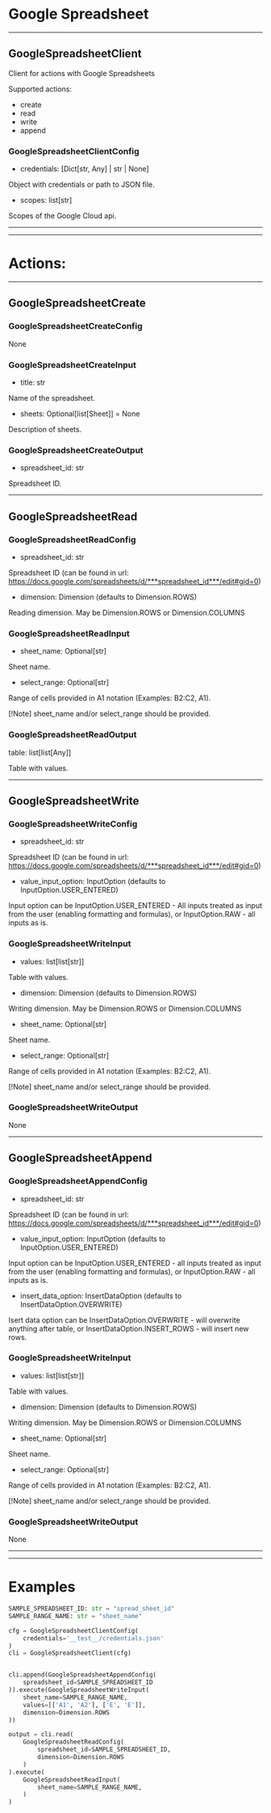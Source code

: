 # Google Spreadsheet

---

## GoogleSpreadsheetClient

Client for actions with Google Spreadsheets

Supported actions:

- create
- read
- write
- append

### GoogleSpreadsheetClientConfig

- credentials: [Dict[str, Any] | str | None]

Object with credentials or path to JSON file.

- scopes: list[str]

Scopes of the Google Cloud api.

---
---

# Actions:

---

## GoogleSpreadsheetCreate


### GoogleSpreadsheetCreateConfig

None

### GoogleSpreadsheetCreateInput

- title: str

Name of the spreadsheet.

- sheets: Optional[list[Sheet]] = None

Description of sheets.

### GoogleSpreadsheetCreateOutput

- spreadsheet_id: str

Spreadsheet ID.

---

## GoogleSpreadsheetRead


### GoogleSpreadsheetReadConfig

- spreadsheet_id: str

Spreadsheet ID (can be found in url: https://docs.google.com/spreadsheets/d/***spreadsheet_id***/edit#gid=0)

- dimension: Dimension (defaults to Dimension.ROWS)

Reading dimension. May be Dimension.ROWS or Dimension.COLUMNS

### GoogleSpreadsheetReadInput

- sheet_name: Optional[str]

Sheet name.

- select_range: Optional[str]

Range of cells provided in A1 notation (Examples: B2:C2, A1).

[!Note] sheet_name and/or select_range should be provided.

### GoogleSpreadsheetReadOutput

table: list[list[Any]]

Table with values.

---

## GoogleSpreadsheetWrite


### GoogleSpreadsheetWriteConfig

- spreadsheet_id: str

Spreadsheet ID (can be found in url: https://docs.google.com/spreadsheets/d/***spreadsheet_id***/edit#gid=0)

- value_input_option: InputOption (defaults to InputOption.USER_ENTERED)

Input option can be InputOption.USER_ENTERED - All inputs treated as input from the user (enabling formatting and formulas), or InputOption.RAW - all inputs as is.

### GoogleSpreadsheetWriteInput

- values: list[list[str]]

Table with values.

- dimension: Dimension (defaults to Dimension.ROWS)

Writing dimension. May be Dimension.ROWS or Dimension.COLUMNS

- sheet_name: Optional[str]

Sheet name.

- select_range: Optional[str]

Range of cells provided in A1 notation (Examples: B2:C2, A1).

[!Note] sheet_name and/or select_range should be provided.

### GoogleSpreadsheetWriteOutput

None

---

## GoogleSpreadsheetAppend


### GoogleSpreadsheetAppendConfig

- spreadsheet_id: str

Spreadsheet ID (can be found in url: https://docs.google.com/spreadsheets/d/***spreadsheet_id***/edit#gid=0)

- value_input_option: InputOption (defaults to InputOption.USER_ENTERED)

Input option can be InputOption.USER_ENTERED - all inputs treated as input from the user (enabling formatting and formulas), or InputOption.RAW - all inputs as is.

- insert_data_option: InsertDataOption (defaults to InsertDataOption.OVERWRITE)

Isert data option can be InsertDataOption.OVERWRITE - will overwrite anything after table, or InsertDataOption.INSERT_ROWS - will insert new rows.

### GoogleSpreadsheetWriteInput

- values: list[list[str]]

Table with values.

- dimension: Dimension (defaults to Dimension.ROWS)

Writing dimension. May be Dimension.ROWS or Dimension.COLUMNS

- sheet_name: Optional[str]

Sheet name.

- select_range: Optional[str]

Range of cells provided in A1 notation (Examples: B2:C2, A1).

[!Note] sheet_name and/or select_range should be provided.

### GoogleSpreadsheetWriteOutput

None

---
---

# Examples

``` python
SAMPLE_SPREADSHEET_ID: str = "spread_sheet_id"
SAMPLE_RANGE_NAME: str = "sheet_name"

cfg = GoogleSpreadsheetClientConfig(
    credentials='__test__/credentials.json'
)
cli = GoogleSpreadsheetClient(cfg)


cli.append(GoogleSpreadsheetAppendConfig(
    spreadsheet_id=SAMPLE_SPREADSHEET_ID
)).execute(GoogleSpreadsheetWriteInput(
    sheet_name=SAMPLE_RANGE_NAME,
    values=[['A1', 'A2'], ['E', 'E']],
    dimension=Dimension.ROWS
))

output = cli.read(
    GoogleSpreadsheetReadConfig(
        spreadsheet_id=SAMPLE_SPREADSHEET_ID,
        dimension=Dimension.ROWS
    )
).execute(
    GoogleSpreadsheetReadInput(
        sheet_name=SAMPLE_RANGE_NAME, 
    )
)
```